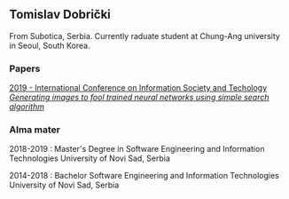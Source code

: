 ## Tomislav Dobrički
From Subotica, Serbia.
Currently raduate student at Chung-Ang university in Seoul, South Korea.


### Papers

[2019 - International Conference on Information Society and Techology
_Generating images to fool trained neural networks using simple search algorithm_](https://www.eventiotic.com/eventiotic/library/paper/442)



### Alma mater
2018-2019 : Master's Degree in Software Engineering and Information Technologies
University of Novi Sad, Serbia 

2014-2018 : Bachelor Software Engineering and Information Technologies
University of Novi Sad, Serbia 



